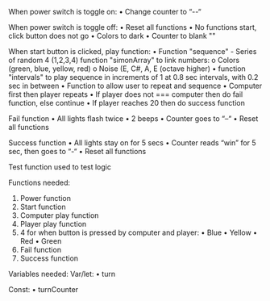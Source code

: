When power switch is toggle on:
•	Change counter to “--“

When power switch is toggle off:
•	Reset all functions
•	No functions start, click button does not go
•	Colors to dark
•	Counter to blank ""

When start button is clicked, play function:
•	Function "sequence" - Series of random 4 (1,2,3,4) 
function "simonArray" to link numbers:
    o	Colors (green, blue, yellow, red)
    o	Noise (E, C#, A, E (octave higher)
•	function "intervals" to play sequence in increments of 1 at 0.8 sec intervals, with 0.2 sec in between
•	Function to allow user to repeat and sequence
•	Computer first then player repeats
•	If player does not === computer then do fail function,  else continue 
•	If player reaches 20 then do success function

Fail function
•	All lights flash twice
•	2 beeps
•	Counter goes to “–“
•	Reset all functions

Success function
•	All lights stay on for 5 secs
•	Counter reads “win” for 5 sec, then goes to “-“
•	Reset all functions

Test function used to test logic

Functions needed:
1.	Power function
2.	Start function
3.	Computer play function
4.	Player play function
5.	4 for when button is pressed by computer and player:
    •	Blue
    •	Yellow
    •	Red
    •	Green
6.	Fail function
7.	Success function

Variables needed:
Var/let:
•	turn

Const:
•	turnCounter
